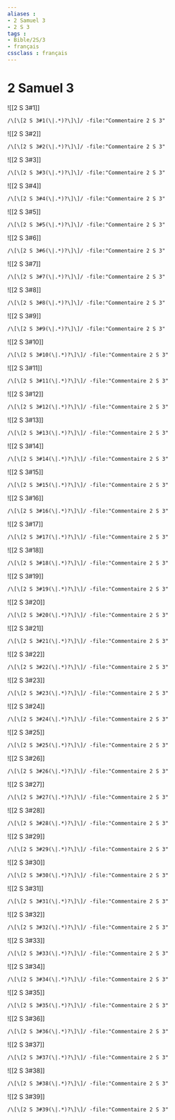 ```yaml
---
aliases : 
- 2 Samuel 3
- 2 S 3
tags : 
- Bible/2S/3
- français
cssclass : français
---
```


# 2 Samuel 3

![[2 S 3#1]]

```query
/\[\[2 S 3#1(\|.*)?\]\]/ -file:"Commentaire 2 S 3"
```

![[2 S 3#2]]

```query
/\[\[2 S 3#2(\|.*)?\]\]/ -file:"Commentaire 2 S 3"
```

![[2 S 3#3]]

```query
/\[\[2 S 3#3(\|.*)?\]\]/ -file:"Commentaire 2 S 3"
```

![[2 S 3#4]]

```query
/\[\[2 S 3#4(\|.*)?\]\]/ -file:"Commentaire 2 S 3"
```

![[2 S 3#5]]

```query
/\[\[2 S 3#5(\|.*)?\]\]/ -file:"Commentaire 2 S 3"
```

![[2 S 3#6]]

```query
/\[\[2 S 3#6(\|.*)?\]\]/ -file:"Commentaire 2 S 3"
```

![[2 S 3#7]]

```query
/\[\[2 S 3#7(\|.*)?\]\]/ -file:"Commentaire 2 S 3"
```

![[2 S 3#8]]

```query
/\[\[2 S 3#8(\|.*)?\]\]/ -file:"Commentaire 2 S 3"
```

![[2 S 3#9]]

```query
/\[\[2 S 3#9(\|.*)?\]\]/ -file:"Commentaire 2 S 3"
```

![[2 S 3#10]]

```query
/\[\[2 S 3#10(\|.*)?\]\]/ -file:"Commentaire 2 S 3"
```

![[2 S 3#11]]

```query
/\[\[2 S 3#11(\|.*)?\]\]/ -file:"Commentaire 2 S 3"
```

![[2 S 3#12]]

```query
/\[\[2 S 3#12(\|.*)?\]\]/ -file:"Commentaire 2 S 3"
```

![[2 S 3#13]]

```query
/\[\[2 S 3#13(\|.*)?\]\]/ -file:"Commentaire 2 S 3"
```

![[2 S 3#14]]

```query
/\[\[2 S 3#14(\|.*)?\]\]/ -file:"Commentaire 2 S 3"
```

![[2 S 3#15]]

```query
/\[\[2 S 3#15(\|.*)?\]\]/ -file:"Commentaire 2 S 3"
```

![[2 S 3#16]]

```query
/\[\[2 S 3#16(\|.*)?\]\]/ -file:"Commentaire 2 S 3"
```

![[2 S 3#17]]

```query
/\[\[2 S 3#17(\|.*)?\]\]/ -file:"Commentaire 2 S 3"
```

![[2 S 3#18]]

```query
/\[\[2 S 3#18(\|.*)?\]\]/ -file:"Commentaire 2 S 3"
```

![[2 S 3#19]]

```query
/\[\[2 S 3#19(\|.*)?\]\]/ -file:"Commentaire 2 S 3"
```

![[2 S 3#20]]

```query
/\[\[2 S 3#20(\|.*)?\]\]/ -file:"Commentaire 2 S 3"
```

![[2 S 3#21]]

```query
/\[\[2 S 3#21(\|.*)?\]\]/ -file:"Commentaire 2 S 3"
```

![[2 S 3#22]]

```query
/\[\[2 S 3#22(\|.*)?\]\]/ -file:"Commentaire 2 S 3"
```

![[2 S 3#23]]

```query
/\[\[2 S 3#23(\|.*)?\]\]/ -file:"Commentaire 2 S 3"
```

![[2 S 3#24]]

```query
/\[\[2 S 3#24(\|.*)?\]\]/ -file:"Commentaire 2 S 3"
```

![[2 S 3#25]]

```query
/\[\[2 S 3#25(\|.*)?\]\]/ -file:"Commentaire 2 S 3"
```

![[2 S 3#26]]

```query
/\[\[2 S 3#26(\|.*)?\]\]/ -file:"Commentaire 2 S 3"
```

![[2 S 3#27]]

```query
/\[\[2 S 3#27(\|.*)?\]\]/ -file:"Commentaire 2 S 3"
```

![[2 S 3#28]]

```query
/\[\[2 S 3#28(\|.*)?\]\]/ -file:"Commentaire 2 S 3"
```

![[2 S 3#29]]

```query
/\[\[2 S 3#29(\|.*)?\]\]/ -file:"Commentaire 2 S 3"
```

![[2 S 3#30]]

```query
/\[\[2 S 3#30(\|.*)?\]\]/ -file:"Commentaire 2 S 3"
```

![[2 S 3#31]]

```query
/\[\[2 S 3#31(\|.*)?\]\]/ -file:"Commentaire 2 S 3"
```

![[2 S 3#32]]

```query
/\[\[2 S 3#32(\|.*)?\]\]/ -file:"Commentaire 2 S 3"
```

![[2 S 3#33]]

```query
/\[\[2 S 3#33(\|.*)?\]\]/ -file:"Commentaire 2 S 3"
```

![[2 S 3#34]]

```query
/\[\[2 S 3#34(\|.*)?\]\]/ -file:"Commentaire 2 S 3"
```

![[2 S 3#35]]

```query
/\[\[2 S 3#35(\|.*)?\]\]/ -file:"Commentaire 2 S 3"
```

![[2 S 3#36]]

```query
/\[\[2 S 3#36(\|.*)?\]\]/ -file:"Commentaire 2 S 3"
```

![[2 S 3#37]]

```query
/\[\[2 S 3#37(\|.*)?\]\]/ -file:"Commentaire 2 S 3"
```

![[2 S 3#38]]

```query
/\[\[2 S 3#38(\|.*)?\]\]/ -file:"Commentaire 2 S 3"
```

![[2 S 3#39]]

```query
/\[\[2 S 3#39(\|.*)?\]\]/ -file:"Commentaire 2 S 3"
```

